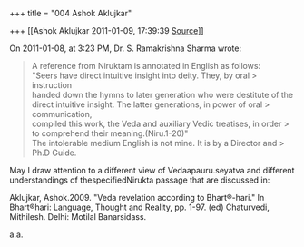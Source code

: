 +++
title = "004 Ashok Aklujkar"

+++
[[Ashok Aklujkar	2011-01-09, 17:39:39 [Source](https://groups.google.com/g/bvparishat/c/KFSTsyWycXM)]]



  

On 2011-01-08, at 3:23 PM, Dr. S. Ramakrishna Sharma wrote:

  

> A reference from Niruktam is annotated in English as follows:  
> "Seers have direct intuitive insight into deity. They, by oral > instruction  
> handed down the hymns to later generation who were destitute of the  
> direct intuitive insight. The latter generations, in power of oral > communication,  
> compiled this work, the Veda and auxiliary Vedic treatises, in order > to comprehend their meaning.(Niru.1-20)"  
> The intolerable medium English is not mine. It is by a Director and > Ph.D Guide.

  

May I draw attention to a different view of Vedaapauru.seyatva and different understandings of thespecifiedNirukta passage that are discussed in:

  

Aklujkar, Ashok.2009. "Veda revelation according to Bhart®-hari." In Bhart®hari: Language, Thought and Reality, pp. 1-97. (ed) Chaturvedi, Mithilesh. Delhi: Motilal Banarsidass.

  

a.a.

